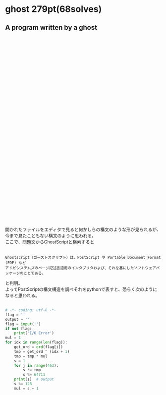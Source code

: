 <h1>ghost 279pt(68solves)</h1>

<h2>A program written by a ghost</h2>
<br>
<br>
<br>
<br>
<br>
<br>
<br>
<br>
<br>
<br>
<br>
<br>
<br>
<br>
<br>
<br>
<br>
<br>
<br>
<br>
<br>
<br>
<br>
<br>
<br>
<br>
<br>
<br>
<br>
<br>
<br>
<br>
<br>
<br>
<br>
<br>
開かれたファイルをエディタで見ると何かしらの構文のような形が見られるが、今まで見たこともない構文のように思われる。<br>
ここで、問題文からGhostScriptと検索すると<br><br>

```
Ghostscript（ゴーストスクリプト）は、PostScript や Portable Document Format (PDF) など
アドビシステムズのページ記述言語用のインタプリタおよび、それを基にしたソフトウェアパッケージのことである。
```

と判明。<br>
よってPostScriptの構文構造を調べそれをpythonで表すと、恐らく次のようになると思われる。<br><br>

```python
# -*- coding: utf-8 -*-
flag = ''
output = ''
flag = input('')
if not flag:
    print('I/O Error')
mul = 1
for idx in range(len(flag)):
    get_ord = ord(flag[i])
    tmp = get_ord ^ (idx + 1)
    tmp = tmp * mul
    s = 1
    for j in range(463):
        s *= tmp
        s %= 64711
    print(s)  # output
    s %= 128
    mul = s + 1
```

